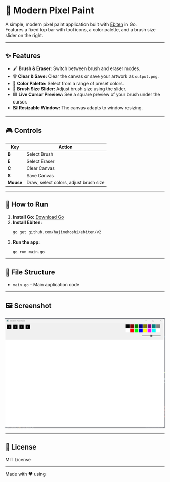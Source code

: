 # 🎨 Modern Pixel Paint

A simple, modern pixel paint application built with [Ebiten](https://ebiten.org/) in Go.  
Features a fixed top bar with tool icons, a color palette, and a brush size slider on the right.

---

## ✨ Features

- 🖌️ **Brush & Eraser:** Switch between brush and eraser modes.
- 🗑️ **Clear & Save:** Clear the canvas or save your artwork as `output.png`.
- 🌈 **Color Palette:** Select from a range of preset colors.
- 📏 **Brush Size Slider:** Adjust brush size using the slider.
- 🟪 **Live Cursor Preview:** See a square preview of your brush under the cursor.
- 🖼️ **Resizable Window:** The canvas adapts to window resizing.

---

## 🎮 Controls

| Key | Action         |
|-----|---------------|
| **B** | Select Brush   |
| **E** | Select Eraser  |
| **C** | Clear Canvas   |
| **S** | Save Canvas    |
| **Mouse** | Draw, select colors, adjust brush size |

---

## 🚀 How to Run

1. **Install Go:** [Download Go](https://golang.org/dl/)
2. **Install Ebiten:**
    ```sh
    go get github.com/hajimehoshi/ebiten/v2
    ```
3. **Run the app:**
    ```sh
    go run main.go
    ```

---

## 📁 File Structure

- `main.go` – Main application code

---

## 🖼️ Screenshot

![screenshot](https://github.com/Leul0M/pixel_paint/blob/main/Screenshot.png) <!-- Add a screenshot if available -->

---

## 📜 License

MIT License

---

Made with ❤️ using
